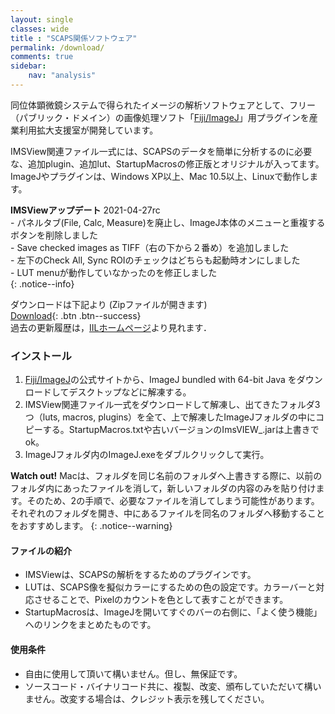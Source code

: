 ```yaml
---
layout: single
classes: wide
title : "SCAPS関係ソフトウェア"
permalink: /download/
comments: true
sidebar: 
    nav: "analysis"
---
```

同位体顕微鏡システムで得られたイメージの解析ソフトウェアとして、フリー（パブリック・ドメイン）の画像処理ソフト「[Fiji/ImageJ](https://imagej.net/Fiji)」用プラグインを産業利用拡大支援室が開発しています。

IMSView関連ファイル一式には、SCAPSのデータを簡単に分析するのに必要な、追加plugin、追加lut、StartupMacrosの修正版とオリジナルが入ってます。ImageJやプラグインは、Windows XP以上、Mac 10.5以上、Linuxで動作します。      

**IMSViewアップデート** 2021-04-27rc   
    - パネルタブ(File, Calc, Measure)を廃止し、ImageJ本体のメニューと重複するボタンを削除しました   
    - Save checked images as TIFF（右の下から２番め）を追加しました   
    - 左下のCheck All, Sync ROIのチェックはどちらも起動時オンにしました   
    - LUT menuが動作していなかったのを修正しました   
{: .notice--info}

ダウンロードは下記より (Zipファイルが開きます)   
[Download](/imsview_allinone2021-04-27rc.zip){: .btn .btn--success}  
過去の更新履歴は，[IILホームページ](https://iil.cris.hokudai.ac.jp/software/imsview/index.html)より見れます．

### インストール   
1. [Fiji/ImageJ](https://imagej.net/Fiji)の公式サイトから、ImageJ bundled with 64-bit Java をダウンロードしてデスクトップなどに解凍する。
2. IMSView関連ファイル一式をダウンロードして解凍し、出てきたフォルダ3つ（luts, macros, plugins）を全て、上で解凍したImageJフォルダの中にコピーする。StartupMacros.txtや古いバージョンのImsVIEW_.jarは上書きでok。
3. ImageJフォルダ内のImageJ.exeをダブルクリックして実行。
   
**Watch out!** Macは、フォルダを同じ名前のフォルダへ上書きする際に、以前のフォルダ内にあったファイルを消して，新しいフォルダの内容のみを貼り付けます。そのため、2の手順で、必要なファイルを消してしまう可能性があります。それぞれのフォルダを開き、中にあるファイルを同名のフォルダへ移動することをおすすめします。
{: .notice--warning}

#### ファイルの紹介
- IMSViewは、SCAPSの解析をするためのプラグインです。
- LUTは、SCAPS像を擬似カラーにするための色の設定です。カラーバーと対応させることで、Pixelのカウントを色として表すことができます。
- StartupMacrosは、ImageJを開いてすぐのバーの右側に、「よく使う機能」へのリンクをまとめたものです。

#### 使用条件
- 自由に使用して頂いて構いません。但し、無保証です。
- ソースコード・バイナリコード共に、複製、改変、頒布していただいて構いません。改変する場合は、クレジット表示を残してください。